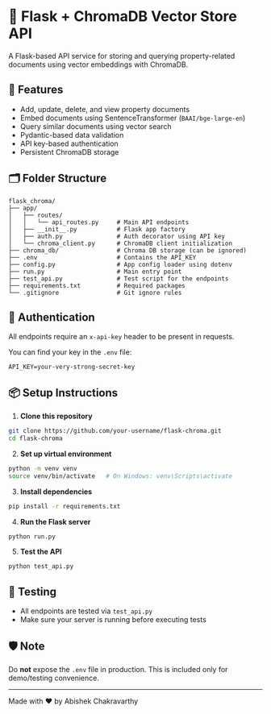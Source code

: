 # 🧠 Flask + ChromaDB Vector Store API

A Flask-based API service for storing and querying property-related documents using vector embeddings with ChromaDB.

## 🚀 Features

- Add, update, delete, and view property documents
- Embed documents using SentenceTransformer (`BAAI/bge-large-en`)
- Query similar documents using vector search
- Pydantic-based data validation
- API key-based authentication
- Persistent ChromaDB storage

## 🗂️ Folder Structure

```
flask_chroma/
├── app/
│   ├── routes/
│   │   └── api_routes.py     # Main API endpoints
│   ├── __init__.py           # Flask app factory
│   ├── auth.py               # Auth decorator using API key
│   └── chroma_client.py      # ChromaDB client initialization
├── chroma_db/                # Chroma DB storage (can be ignored)
├── .env                      # Contains the API_KEY
├── config.py                 # App config loader using dotenv
├── run.py                    # Main entry point
├── test_api.py               # Test script for the endpoints
├── requirements.txt          # Required packages
└── .gitignore                # Git ignore rules
```

## 🔐 Authentication

All endpoints require an `x-api-key` header to be present in requests.

You can find your key in the `.env` file:
```
API_KEY=your-very-strong-secret-key
```

## 📦 Setup Instructions

1. **Clone this repository**
```bash
git clone https://github.com/your-username/flask-chroma.git
cd flask-chroma
```

2. **Set up virtual environment**
```bash
python -m venv venv
source venv/bin/activate   # On Windows: venv\Scripts\activate
```

3. **Install dependencies**
```bash
pip install -r requirements.txt
```

4. **Run the Flask server**
```bash
python run.py
```

5. **Test the API**
```bash
python test_api.py
```

## 🧪 Testing

- All endpoints are tested via `test_api.py`
- Make sure your server is running before executing tests

## 🛡️ Note

Do **not** expose the `.env` file in production. This is included only for demo/testing convenience.

---

Made with ❤️ by Abishek Chakravarthy
